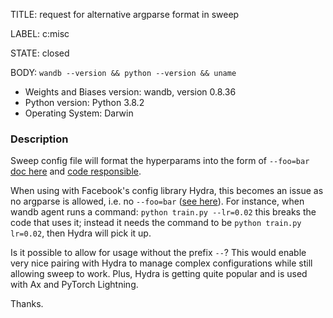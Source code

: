 TITLE:
request for alternative argparse format in sweep

LABEL:
c:misc

STATE:
closed

BODY:
`wandb --version && python --version && uname`

* Weights and Biases version: wandb, version 0.8.36
* Python version: Python 3.8.2
* Operating System: Darwin

### Description

Sweep config file will format the hyperparams into the form of `--foo=bar` [doc here](https://docs.wandb.com/sweeps/configuration) and [code responsible](https://github.com/wandb/client/blob/6a0b23dc3f07f61267757c3cc5d5d2100b14d3f5/wandb/wandb_agent.py#L306).

When using with Facebook's config library Hydra, this becomes an issue as no argparse is allowed, i.e. no `--foo=bar` ([see here](https://hydra.cc/docs/tutorial/simple_cli)). For instance, when wandb agent runs a command: `python train.py --lr=0.02` this breaks the code that uses it; instead it needs the command to be `python train.py lr=0.02`, then Hydra will pick it up.

Is it possible to allow for usage without the prefix `--`? This would enable very nice pairing with Hydra to manage complex configurations while still allowing sweep to work. Plus, Hydra is getting quite popular and is used with Ax and PyTorch Lightning.

Thanks.


